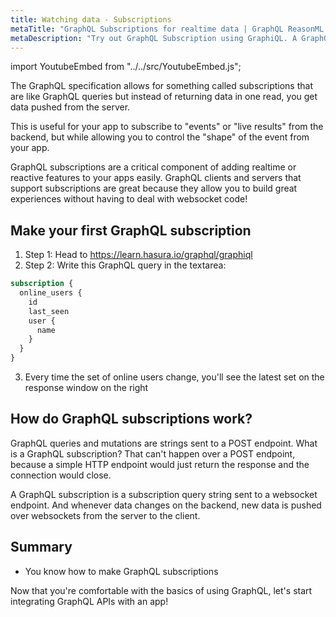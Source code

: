 ```yaml
---
title: Watching data - Subscriptions
metaTitle: "GraphQL Subscriptions for realtime data | GraphQL ReasonML React Apollo Tutorial"
metaDescription: "Try out GraphQL Subscription using GraphiQL. A GraphQL subscriptions example to fetch live data pushed over websockets "
---
```



import YoutubeEmbed from "../../src/YoutubeEmbed.js";

The GraphQL specification allows for something called subscriptions that are like GraphQL queries
but instead of returning data in one read, you get data pushed from the server.

This is useful for your app to subscribe to "events" or "live results" from the backend, but
while allowing you to control the "shape" of the event from your app.

GraphQL subscriptions are a critical component of adding realtime or reactive features
to your apps easily. GraphQL clients and servers that support subscriptions are great because
they allow you to build great experiences without having to deal with websocket code!

## Make your first GraphQL subscription

1. Step 1: Head to https://learn.hasura.io/graphql/graphiql
2. Step 2: Write this GraphQL query in the textarea:

```graphql
subscription {
  online_users {
    id
    last_seen
    user {
      name
    }
  }
}
```

3. Every time the set of online users change, you'll see the latest set on
the response window on the right

## How do GraphQL subscriptions work?

GraphQL queries and mutations are strings sent to a POST endpoint. What is a GraphQL subscription? That can't happen over a POST endpoint, because a simple HTTP endpoint would just return the response and the connection would close.

A GraphQL subscription is a subscription query string sent to a websocket endpoint. And whenever data changes on the backend, new data is pushed over websockets from the server to the client.

## Summary

- You know how to make GraphQL subscriptions

Now that you're comfortable with the basics of using GraphQL, let's start
integrating GraphQL APIs with an app!
